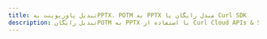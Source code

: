 ---title: تبدیل پاورپوینت بهPPTX، POTM به PPTX مبدل رایگان یا Curl SDKdescription: تبدیل رایگانPOTM به PPTX با استفاده از Curl Cloud APIs & SDK. همچنین اسناد Microsoft PowerPoint را در Cloud ایجاد، ویرایش و رندر کنید.---
